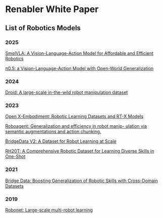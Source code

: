 # Renabler White Paper

## List of Robotics Models

### 2025

[SmolVLA: A Vision-Language-Action Model for Affordable and Efficient Robotics
](https://arxiv.org/abs/2506.01844)

[π0.5: a Vision-Language-Action Model with
Open-World Generalization](https://arxiv.org/pdf/2504.16054)

### 2024
[Droid: A large-scale in-the-wild robot manipulation dataset](https://arxiv.org/abs/2403.12945)


### 2023

[Open X-Embodiment: Robotic Learning Datasets and RT-X Models](https://arxiv.org/html/2310.08864v4)

[Roboagent: Generalization and efficiency in robot manip-
ulation via semantic augmentations and action chunking.](https://arxiv.org/abs/2309.01918)


[BridgeData V2: A Dataset for Robot Learning at Scale](https://arxiv.org/pdf/2308.12952)

[RH20T: A Comprehensive Robotic Dataset for Learning Diverse Skills in One-Shot](https://arxiv.org/abs/2307.00595)



### 2021
[Bridge Data: Boosting Generalization of Robotic Skills with Cross-Domain Datasets
](https://arxiv.org/abs/2109.13396)

### 2019

[Robonet: Large-scale multi-robot learning](https://arxiv.org/abs/1910.11215)
